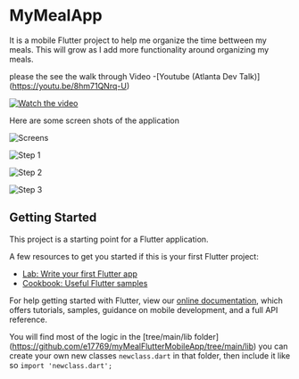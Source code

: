 # MyMealApp

It is a mobile Flutter project to help me organize the time bettween my meals.
This will grow as I add more functionality around organizing my meals.

please the see the walk through Video 
-[Youtube (Atlanta Dev Talk)] (https://youtu.be/8hm71QNrq-U)

[![Watch the video](https://github.com/e17769/myMealFlutterMobileApp/blob/main/documentation/images/youtubevid.png?raw=true)](https://youtu.be/8hm71QNrq-U)

Here are some screen shots of the application

![Screens](https://github.com/e17769/myMealFlutterMobileApp/blob/main/documentation/images/appv1.gif?raw=true)

![Step 1](https://github.com/e17769/myMealFlutterMobileApp/blob/main/documentation/images/step1.jpg?raw=true)

![Step 2](https://github.com/e17769/myMealFlutterMobileApp/blob/main/documentation/images/step2.jpg?raw=true)

![Step 3](https://github.com/e17769/myMealFlutterMobileApp/blob/main/documentation/images/step3.jpg?raw=true)

## Getting Started

This project is a starting point for a Flutter application.

A few resources to get you started if this is your first Flutter project:

- [Lab: Write your first Flutter app](https://flutter.dev/docs/get-started/codelab)
- [Cookbook: Useful Flutter samples](https://flutter.dev/docs/cookbook)

For help getting started with Flutter, view our
[online documentation](https://flutter.dev/docs), which offers tutorials,
samples, guidance on mobile development, and a full API reference.

You will find most of the logic in the [tree/main/lib folder] (https://github.com/e17769/myMealFlutterMobileApp/tree/main/lib)
you can create your own new classes `newclass.dart` in that folder, then include it like so `import 'newclass.dart';`
